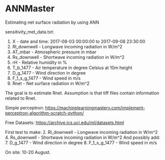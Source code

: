 # ANNMaster
Estimating net surface radiation by using ANN

sensitivity_met_data.txt:
1. X - date and time: 2017-08-03 00:00:00 to 2017-09-08 23:30:00
2. Rl_downwell - Longwave incoming radiation in W/m^2
3. AT_mbar - Atmospheric pressure in mbar
4. Rs_downwell - Shortwave incoming radiation in W/m^2
5. rH - Relative humidity in %
6. T_b_1477 - Air temperature in degree Celsius at 10m height
7. D_g_1477 - Wind direction in degree
8. F_1_s_g_1477 - Wind speed in m/s
9. Rnet - Net surface radiation in W/m^2


The goal is to estimate Rnet. 
Assumption is that tiff files contain information related to Rnet.

Simple perceptron:
https://machinelearningmastery.com/implement-perceptron-algorithm-scratch-python/

Free Datasets:
https://archive.ics.uci.edu/ml/datasets.html

First test to make:
2. Rl_downwell - Longwave incoming radiation in W/m^2
4. Rs_downwell - Shortwave incoming radiation in W/m^2
And possibly add:
7. D_g_1477 - Wind direction in degree
8. F_1_s_g_1477 - Wind speed in m/s

On site: 10-20 August.
